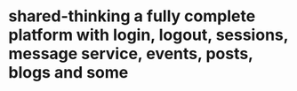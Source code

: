 # shared-thinking a fully complete platform with login, logout, sessions, message service, events, posts, blogs and some
